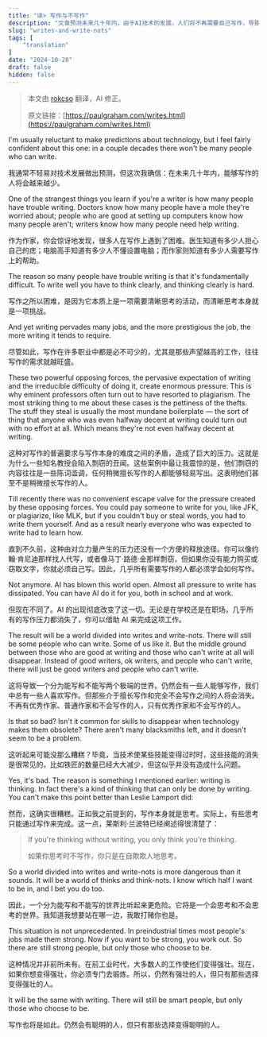 ```yaml
---
title: "译> 写作与不写作"
description: "文章预测未来几十年内，由于AI技术的发展，人们将不再需要自己写作，导致社会将分为能写和不能写两类人，这将影响人们的思考能力。"
slug: "writes-and-write-nots"
tags: [
    "translation"
]
date: "2024-10-28"
draft: false
hidden: false
---
```


> 本文由 [rokcso](https://rokcso.com/) 翻译，AI 修正。
>
> 原文链接：[https://paulgraham.com/writes.html](https://paulgraham.com/writes.html)

I'm usually reluctant to make predictions about technology, but I feel fairly confident about this one: in a couple decades there won't be many people who can write.

我通常不轻易对技术发展做出预测，但这次我确信：在未来几十年内，能够写作的人将会越来越少。

One of the strangest things you learn if you're a writer is how many people have trouble writing. Doctors know how many people have a mole they're worried about; people who are good at setting up computers know how many people aren't; writers know how many people need help writing.

作为作家，你会惊讶地发现，很多人在写作上遇到了困难。医生知道有多少人担心自己的痣；电脑高手知道有多少人不懂设置电脑；而作家则知道有多少人需要写作上的帮助。

The reason so many people have trouble writing is that it's fundamentally difficult. To write well you have to think clearly, and thinking clearly is hard.

写作之所以困难，是因为它本质上是一项需要清晰思考的活动，而清晰思考本身就是一项挑战。

And yet writing pervades many jobs, and the more prestigious the job, the more writing it tends to require.

尽管如此，写作在许多职业中都是必不可少的，尤其是那些声望越高的工作，往往写作的需求就越旺盛。

These two powerful opposing forces, the pervasive expectation of writing and the irreducible difficulty of doing it, create enormous pressure. This is why eminent professors often turn out to have resorted to plagiarism. The most striking thing to me about these cases is the pettiness of the thefts. The stuff they steal is usually the most mundane boilerplate — the sort of thing that anyone who was even halfway decent at writing could turn out with no effort at all. Which means they're not even halfway decent at writing.

这种对写作的普遍要求与写作本身的难度之间的矛盾，造成了巨大的压力。这就是为什么一些知名教授会陷入剽窃的丑闻。这些案例中最让我震惊的是，他们剽窃的内容往往是一些陈词滥调，任何稍微擅长写作的人都能够轻易写出。这表明他们甚至不是稍微擅长写作的人。

Till recently there was no convenient escape valve for the pressure created by these opposing forces. You could pay someone to write for you, like JFK, or plagiarize, like MLK, but if you couldn't buy or steal words, you had to write them yourself. And as a result nearly everyone who was expected to write had to learn how.

直到不久前，这种由对立力量产生的压力还没有一个方便的释放途径。你可以像约翰·肯尼迪那样找人代写，或者像马丁·路德·金那样剽窃，但如果你没有能力购买或窃取文字，你就必须自己写。因此，几乎所有需要写作的人都必须学会如何写作。

Not anymore. AI has blown this world open. Almost all pressure to write has dissipated. You can have AI do it for you, both in school and at work.

但现在不同了。AI 的出现彻底改变了这一切。无论是在学校还是在职场，几乎所有的写作压力都消失了，你可以借助 AI 来完成这项工作。

The result will be a world divided into writes and write-nots. There will still be some people who can write. Some of us like it. But the middle ground between those who are good at writing and those who can't write at all will disappear. Instead of good writers, ok writers, and people who can't write, there will just be good writers and people who can't write.

这将导致一个分为能写和不能写两个极端的世界。仍然会有一些人能够写作，我们中总有一些人喜欢写作。但那些介于擅长写作和完全不会写作之间的人将会消失。不再有优秀作家、普通作家和不会写作的人，只有优秀作家和不会写作的人。

Is that so bad? Isn't it common for skills to disappear when technology makes them obsolete? There aren't many blacksmiths left, and it doesn't seem to be a problem.

这听起来可能没那么糟糕？毕竟，当技术使某些技能变得过时时，这些技能的消失是很常见的，比如铁匠的数量已经大大减少，但这似乎并没有造成什么问题。

Yes, it's bad. The reason is something I mentioned earlier: writing is thinking. In fact there's a kind of thinking that can only be done by writing. You can't make this point better than Leslie Lamport did:

然而，这确实很糟糕。正如我之前提到的，写作本身就是思考。实际上，有些思考只能通过写作来完成。这一点，莱斯利·兰波特已经阐述得很清楚了：

> If you're thinking without writing, you only think you're thinking.
> 
> 如果你思考时不写作，你只是在自欺欺人地思考。

So a world divided into writes and write-nots is more dangerous than it sounds. It will be a world of thinks and think-nots. I know which half I want to be in, and I bet you do too.

因此，一个分为能写和不能写的世界比听起来更危险。它将是一个会思考和不会思考的世界。我知道我想要站在哪一边，我敢打赌你也是。

This situation is not unprecedented. In preindustrial times most people's jobs made them strong. Now if you want to be strong, you work out. So there are still strong people, but only those who choose to be.

这种情况并非前所未有。在前工业时代，大多数人的工作使他们变得强壮。现在，如果你想变得强壮，你必须专门去锻炼。所以，仍然有强壮的人，但只有那些选择变得强壮的人。

It will be the same with writing. There will still be smart people, but only those who choose to be.

写作也将是如此。仍然会有聪明的人，但只有那些选择变得聪明的人。